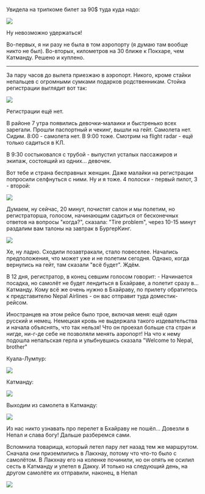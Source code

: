 [category]: <> (Travel)
[date]: <> (2023/11/08)
[title]: <> (Ещё один "легкий" перелет)

Увидела на трипкоме билет за 90$ туда куда надо:

![](https://bafybeidxxnclhttlvqugaxddx4l75gnts6gdptfjpylfxwjdj6ua6tpl5q.ipfs.flk-ipfs.xyz/1.jpeg)

Ну невозможно удержаться! 

Во-первых, я ни разу не была в том аэропорту (я думаю там вообще никто не был). Во-вторых, километров на 30 ближе к Покхаре, чем Катманду. Решено и куплено.

***

За пару часов до вылета приезжаю в аэропорт. Никого, кроме стайки непальцев с огромными сумками подарков родственникам. Стойка регистрации выглядит вот так:

![](https://bafybeidxxnclhttlvqugaxddx4l75gnts6gdptfjpylfxwjdj6ua6tpl5q.ipfs.flk-ipfs.xyz/2.jpeg)

Регистрации ещё нет. 

В районе 7 утра появились девочки-малаики и быстренько всех зарегали. Прошли паспортный и чекинг, вышли на гейт. Самолета нет. Сидим. 8:00  - самолета нет. В 9:00 тоже. Смотрим на flight radar - ещё только садиться в КЛ. 

В 9:30 состыковался с трубой - выпустил усталых пассажиров и экипаж, состоящий из одних... девочек.

Вот тебе и страна бесправных женщин. Даже малайки на регистрации попросили селфнуться с ними. Ну и я тоже. 4 полоски - первый пилот, 3 - второй:

![](https://bafybeidxxnclhttlvqugaxddx4l75gnts6gdptfjpylfxwjdj6ua6tpl5q.ipfs.flk-ipfs.xyz/3.jpeg)

Думаем, ну сейчас, 20 минут, почистят салон и мы полетим, но регистраторша, голосом, начинающим садиться от бесконечных ответов на вопросы "когда?", сказала: "Tire problem", через 10-15 минут раздалим вам талоны на завтрак в БургерКинг.

![](https://bafybeidxxnclhttlvqugaxddx4l75gnts6gdptfjpylfxwjdj6ua6tpl5q.ipfs.flk-ipfs.xyz/4.jpeg)

Хе, ну ладно. Сходили позавтракали, стало повеселее. Начались предположения, что может уже и не полетим сегодня. Однако, когда вернулись на гейт, там сказали "всё будет". Ждём.

В 12 дня, регистратор, в конец севшим голосом говорит:
\- Начинается посадка, но самолёт не будет лендиться в Бхайраве, а полетит сразу в... Катманду. Кому всё же очень нужно в Бхайраву, по прилету обратитесь к представителю Nepal Airlines - он вас отправит туда доместик-рейсом.

Иностранцев на этом рейсе было трое, включая меня: ещё один русский и немец. Немецкая кровь не выдержала такого издевательства и начала объяснять, что так нельзя! Что он проехал больше ста стран и нигде, ни-г-де себе не позволяли менять аэропорт!
На что к нему подошла непальская герла и улыбнувшись сказала "Welcome to Nepal, brother"

Куала-Лумпур:

![](https://bafybeidxxnclhttlvqugaxddx4l75gnts6gdptfjpylfxwjdj6ua6tpl5q.ipfs.flk-ipfs.xyz/5.jpeg)

Катманду:

![](https://bafybeidxxnclhttlvqugaxddx4l75gnts6gdptfjpylfxwjdj6ua6tpl5q.ipfs.flk-ipfs.xyz/6.jpeg)

Выходим из самолета в Катманду:

![](https://bafybeidxxnclhttlvqugaxddx4l75gnts6gdptfjpylfxwjdj6ua6tpl5q.ipfs.flk-ipfs.xyz/7.jpeg)

Из нас никто узнавать про перелет в Бхайраву не пошёл... Довезли в Непал и слава богу! Дальше разберемся сами.

Вспомнила товарища, который летел пару лет назад тем же маршрутом. Сначала они приземлились в Лакхнау, потому что что-то было с самолётом. В Лакхнау его на коленке починили, но он опять не осилил сесть в Катманду и улетел в Дакку. И только на следующий день, на другом самолёте их отправили, наконец, в Непал

![](https://bafybeidxxnclhttlvqugaxddx4l75gnts6gdptfjpylfxwjdj6ua6tpl5q.ipfs.flk-ipfs.xyz/8.jpeg)